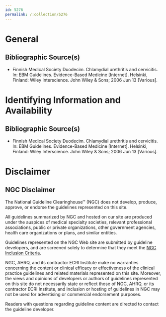 ```yaml
---
id: 5276
permalink: /:collection/5276
---
```


# General

## Bibliographic Source(s)

- Finnish Medical Society Duodecim. Chlamydial urethritis and cervicitis. In: EBM Guidelines. Evidence-Based Medicine [Internet]. Helsinki, Finland: Wiley Interscience. John Wiley & Sons; 2006 Jun 13 [Various].

# Identifying Information and Availability

## Bibliographic Source(s)

- Finnish Medical Society Duodecim. Chlamydial urethritis and cervicitis. In: EBM Guidelines. Evidence-Based Medicine [Internet]. Helsinki, Finland: Wiley Interscience. John Wiley & Sons; 2006 Jun 13 [Various].

# Disclaimer

## NGC Disclaimer

The National Guideline Clearinghouse™ (NGC) does not develop, produce, approve, or endorse the guidelines represented on this site.

All guidelines summarized by NGC and hosted on our site are produced under the auspices of medical specialty societies, relevant professional associations, public or private organizations, other government agencies, health care organizations or plans, and similar entities.

Guidelines represented on the NGC Web site are submitted by guideline developers, and are screened solely to determine that they meet the [NGC Inclusion Criteria](/help-and-about/summaries/inclusion-criteria).

NGC, AHRQ, and its contractor ECRI Institute make no warranties concerning the content or clinical efficacy or effectiveness of the clinical practice guidelines and related materials represented on this site. Moreover, the views and opinions of developers or authors of guidelines represented on this site do not necessarily state or reflect those of NGC, AHRQ, or its contractor ECRI Institute, and inclusion or hosting of guidelines in NGC may not be used for advertising or commercial endorsement purposes.

Readers with questions regarding guideline content are directed to contact the guideline developer.

